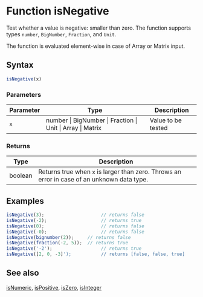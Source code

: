 <!-- Note: This file is automatically generated from source code comments. Changes made in this file will be overridden. -->

# Function isNegative

Test whether a value is negative: smaller than zero.
The function supports types `number`, `BigNumber`, `Fraction`, and `Unit`.

The function is evaluated element-wise in case of Array or Matrix input.


## Syntax

```js
isNegative(x)
```

### Parameters

Parameter | Type | Description
--------- | ---- | -----------
`x` | number &#124; BigNumber &#124; Fraction &#124; Unit &#124; Array &#124; Matrix | Value to be tested

### Returns

Type | Description
---- | -----------
boolean | Returns true when `x` is larger than zero. Throws an error in case of an unknown data type.


## Examples

```js
isNegative(3);                     // returns false
isNegative(-2);                    // returns true
isNegative(0);                     // returns false
isNegative(-0);                    // returns false
isNegative(bignumber(2));     // returns false
isNegative(fraction(-2, 5));  // returns true
isNegative('-2');                  // returns true
isNegative([2, 0, -3]');           // returns [false, false, true]
```


## See also

[isNumeric](isNumeric.md),
[isPositive](isPositive.md),
[isZero](isZero.md),
[isInteger](isInteger.md)

